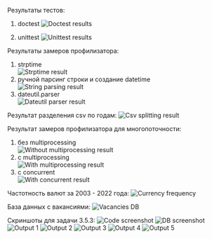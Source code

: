 Результаты тестов:
1. doctest
![Doctest results](images/doctest_results.png)

2. unittest
![Unittest results](images/unittest_results.png)

Результаты замеров профилизатора:
1. strptime  
![Strptime result](images/strptime_result.png)
2. ручной парсинг строки и создание datetime  
![String parsing result](images/string_parsing_result.png)
3. dateutil.parser  
![Dateutil parser result](images/dateutil_parser_result.png)

Результат разделения csv по годам:
![Csv splitting result](images/splitted_csv_result.png)

Результат замеров профилизатора для многопоточности:
1. без multiprocessing  
![Without multiprocessing result](images/without_multiprocessing_result.png)
2. c multiprocessing  
![With multiprocessing result](images/with_multiprocessing_result.png)
3. с concurrent  
![With concurrent result](images/with_concurrent_result.png)

Частотность валют за 2003 - 2022 года:
![Currency frequency](images/currency_frequency.png)

База данных с вакансиями:
![Vacancies DB](images/vacancies_db.png)

Скриншоты для задачи 3.5.3:
![Code screenshot](images/3.5.3_screenshot_with_code.png)
![DB screenshot](images/3.5.3_screenshot_with_db.png)
![Output 1](images/3.5.3_output_1.png)
![Output 2](images/3.5.3_output_2.png)
![Output 3](images/3.5.3_output_3.png)
![Output 4](images/3.5.3_output_4.png)
![Output 5](images/3.5.3_output_5.png)